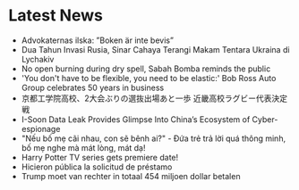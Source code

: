 # Latest News
-  Advokaternas ilska: ”Boken är inte bevis”
-  Dua Tahun Invasi Rusia, Sinar Cahaya Terangi Makam Tentara Ukraina di Lychakiv
-  No open burning during dry spell, Sabah Bomba reminds the public
-  'You don't have to be flexible, you need to be elastic:' Bob Ross Auto Group celebrates 50 years in business
-  京都工学院高校、2大会ぶりの選抜出場あと一歩 近畿高校ラグビー代表決定戦
-  I-Soon Data Leak Provides Glimpse Into China’s Ecosystem of Cyber-espionage
-  "Nếu bố mẹ cãi nhau, con sẽ bênh ai?" - Đứa trẻ trả lời quá thông minh, bố mẹ nghe mà mát lòng, mát dạ!
-  Harry Potter TV series gets premiere date!
-  Hicieron pública la solicitud de préstamo
-  Trump moet van rechter in totaal 454 miljoen dollar betalen
